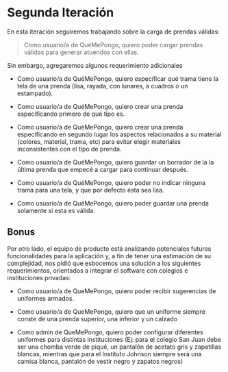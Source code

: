 # Segunda Iteración

En esta iteración seguiremos trabajando sobre la carga de prendas válidas:

> Como usuario/a de QuéMePongo, quiero poder cargar prendas válidas para generar
> atuendos con ellas.

Sin embargo, agregaremos algunos requerimiento adicionales

- Como usuario/a de QuéMePongo, quiero especificar qué trama tiene la tela de
  una prenda (lisa, rayada, con lunares, a cuadros o un estampado).

- Como usuario/a de QuéMePongo, quiero crear una prenda especificando primero de
  qué tipo es.

- Como usuario/a de QuéMePongo, quiero crear una prenda especificando en segundo
  lugar los aspectos relacionados a su material (colores, material, trama, etc)
  para evitar elegir materiales inconsistentes con el tipo de prenda.

- Como usuario/a de QuéMePongo, quiero guardar un borrador de la la última
  prenda que empecé a cargar para continuar después.

- Como usuario/a de QuéMePongo, quiero poder no indicar ninguna trama para una
  tela, y que por defecto ésta sea lisa.

- Como usuario/a de QuéMePongo, quiero poder guardar una prenda solamente si
  esta es válida.

## Bonus

Por otro lado, el equipo de producto está analizando potenciales futuras
funcionalidades para la aplicación y, a fin de tener una estimación de su
complejidad, nos pidió que esbocemos una solución a los siguientes
requerimientos, orientados a integrar el software con colegios e instituciones
privadas:

- Como usuario/a de QueMePongo, quiero poder recibir sugerencias de uniformes
  armados.

- Como usuario/a de QueMePongo, quiero que un uniforme siempre conste de una
  prenda superior, una inferior y un calzado

- Como admin de QueMePongo, quiero poder configurar diferentes uniformes para
  distintas instituciones (Ej: para el colegio San Juan debe ser una chomba
  verde de piqué, un pantalón de acetato gris y zapatillas blancas, mientras que
  para el Instituto Johnson siempre será una camisa blanca, pantalón de vestir
  negro y zapatos negros)
